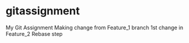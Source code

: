 # gitassignment
My Git Assignment
Making change from Feature_1 branch
1st change in Feature_2
Rebase step

